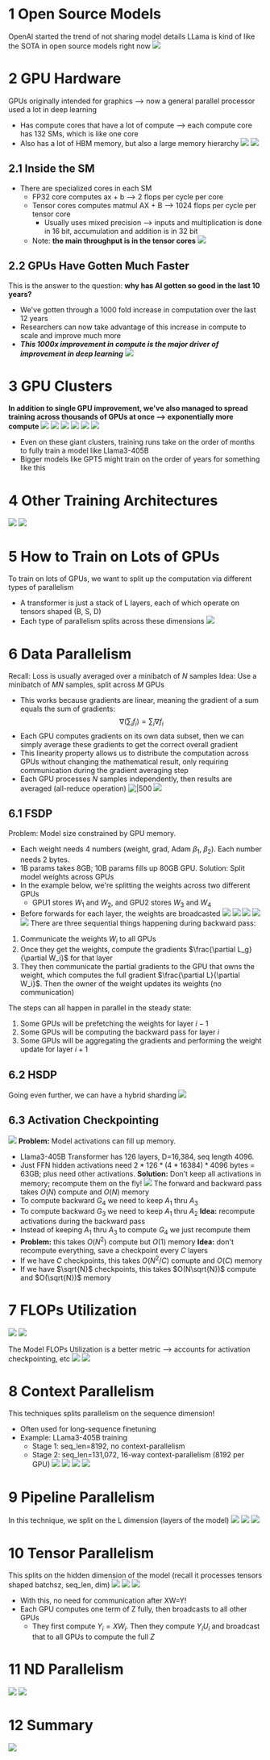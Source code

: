 # 1 Open Source Models
OpenAI started the trend of not sharing model details
LLama is kind of like the SOTA in open source models right now
![](../../attachments/Pasted%20image%2020250514164422.png)

# 2 GPU Hardware
GPUs originally intended for graphics ⟶ now a general parallel processor used a lot in deep learning
* Has compute cores that have a lot of compute ⟶ each compute core has 132 SMs, which is like one core
* Also has a lot of HBM memory, but also a large memory hierarchy
![](../../attachments/Pasted%20image%2020250514164511.png)
![](../../attachments/Pasted%20image%2020250514164529.png)
## 2.1 Inside the SM
* There are specialized cores in each SM
	* FP32 core computes ax + b ⟶ 2 flops per cycle per core
	* Tensor cores computes matmul AX + B ⟶ 1024 flops per cycle per tensor core
		* Usually uses mixed precision ⟶ inputs and multiplication is done in 16 bit, accumulation and addition is in 32 bit
	* Note: **the main throughput is in the tensor cores**
![](../../attachments/Pasted%20image%2020250514164623.png)

## 2.2 GPUs Have Gotten Much Faster
This is the answer to the question: **why has AI gotten so good in the last 10 years?**
* We've gotten through a 1000 fold increase in computation over the last 12 years
* Researchers can now take advantage of this increase in compute to scale and improve much more
* ***This 1000x improvement in compute is the major driver of improvement in deep learning***
![](../../attachments/Pasted%20image%2020250514165412.png)

# 3 GPU Clusters
**In addition to single GPU improvement, we've also managed to spread training across thousands of GPUs at once ⟶ exponentially more compute**
![](../../attachments/Pasted%20image%2020250514165439.png)
![](../../attachments/Pasted%20image%2020250514165628.png)
![](../../attachments/Pasted%20image%2020250514165632.png)
![](../../attachments/Pasted%20image%2020250514165845.png)
![](../../attachments/Pasted%20image%2020250514165901.png)
![](../../attachments/Pasted%20image%2020250514171029.png)
* Even on these giant clusters, training runs take on the order of months to fully train a model like Llama3-405B
* Bigger models like GPT5 might train on the order of years for something like this

# 4 Other Training Architectures
![](../../attachments/Pasted%20image%2020250514171112.png)
![](../../attachments/Pasted%20image%2020250514171821.png)

# 5 How to Train on Lots of GPUs
To train on lots of GPUs, we want to split up the computation via different types of parallelism
* A transformer is just a stack of L layers, each of which operate on tensors shaped (B, S, D)
* Each type of parallelism splits across these dimensions
![](../../attachments/Pasted%20image%2020250514171849.png)

# 6 Data Parallelism
Recall: Loss is usually averaged over a minibatch of $N$ samples
Idea: Use a minibatch of $MN$ samples, split across $M$ GPUs
* This works because gradients are linear, meaning the gradient of a sum equals the sum of gradients:
$$
\nabla(\sum_i f_i) = \sum_i \nabla f_i
$$
* Each GPU computes gradients on its own data subset, then we can simply average these gradients to get the correct overall gradient
* This linearity property allows us to distribute the computation across GPUs without changing the mathematical result, only requiring communication during the gradient averaging step
* Each GPU processes $N$ samples independently, then results are averaged (all-reduce operation)
![|500](../../attachments/Pasted%20image%2020250514172542.png)
![](../../attachments/Pasted%20image%2020250516134835.png)

## 6.1 FSDP
Problem: Model size constrained by GPU memory.
* Each weight needs 4 numbers (weight, grad, Adam $\beta_1$, $\beta_2$). Each number needs 2 bytes.
* 1B params takes 8GB; 10B params fills up 80GB GPU.
Solution: Split model weights across GPUs
* In the example below, we're splitting the weights across two different GPUs
	* GPU1 stores $W_1$ and $W_2$, and GPU2 stores $W_3$ and $W_4$
* Before forwards for each layer, the weights are broadcasted
![](../../attachments/Pasted%20image%2020250516134942.png)
![](../../attachments/Pasted%20image%2020250516135002.png)
![](../../attachments/Pasted%20image%2020250516135025.png)
![](../../attachments/Pasted%20image%2020250516135039.png)
![](../../attachments/Pasted%20image%2020250516135132.png)
There are three sequential things happening during backward pass:
1. Communicate the weights $W_i$ to all GPUs
2. Once they get the weights, compute the gradients $\frac{\partial L_g}{\partial W_i}$ for that layer
3. They then communicate the partial gradients to the GPU that owns the weight, which computes the full gradient $\frac{\partial L}{\partial W_i}$. Then the owner of the weight updates its weights (no communication)

The steps can all happen in parallel in the steady state:
1. Some GPUs will be prefetching the weights for layer $i - 1$
2. Some GPUs will be computing the backward pass for layer $i$
3. Some GPUs will be aggregating the gradients and performing the weight update for layer $i+1$

## 6.2 HSDP
Going even further, we can have a hybrid sharding
![](../../attachments/Pasted%20image%2020250516135255.png)

## 6.3 Activation Checkpointing
![](../../attachments/Pasted%20image%2020250516135416.png)
**Problem:** Model activations can fill up memory.
* Llama3-405B Transformer has 126 layers, D=16,384, seq length 4096.
* Just FFN hidden activations need $2*126*(4*16384)*4096$ bytes = 63GB; plus need other activations.
**Solution:** Don’t keep all activations in memory; recompute them on the fly!
![](../../attachments/Pasted%20image%2020250516135508.png)
The forward and backward pass takes $O(N)$ compute and $O(N)$ memory
* To compute backward $G_4$ we need to keep $A_1$ thru $A_3$
* To compute backward $G_3$ we need to keep $A_1$ thru $A_2$
**Idea:** recompute activations during the backward pass
* Instead of keeping $A_1$ thru $A_3$ to compute $G_4$ we just recompute them
* **Problem:** this takes $O(N^2)$ compute but $O(1$) memory
**Idea:** don't recompute everything, save a checkpoint every $C$ layers
* If we have $C$ checkpoints, this takes $O(N^2 / C)$ comupte and $O(C)$ memory
* If we have $\sqrt{N}$ checkpoints, this takes $O(N\sqrt{N})$ compute and $O(\sqrt{N})$ memory

# 7 FLOPs Utilization
![](../../attachments/Pasted%20image%2020250516140039.png)
![](../../attachments/Pasted%20image%2020250516140124.png)

The Model FLOPs Utilization is a better metric ⟶ accounts for activation checkpointing, etc
![](../../attachments/Pasted%20image%2020250516140143.png)
![](../../attachments/Pasted%20image%2020250516140234.png)

# 8 Context Parallelism
This techniques splits parallelism on the sequence dimension!
* Often used for long-sequence finetuning
* Example: LLama3-405B training
	* Stage 1: seq_len=8192, no context-parallelism
	* Stage 2: seq_len=131,072, 16-way context-parallelism (8192 per GPU)
![](../../attachments/Pasted%20image%2020250516140323.png)
![](../../attachments/Pasted%20image%2020250516140412.png)
![](../../attachments/Pasted%20image%2020250516140423.png)
![](../../attachments/Pasted%20image%2020250516140436.png)

# 9 Pipeline Parallelism
In this technique, we split on the L dimension (layers of the model)
![](../../attachments/Pasted%20image%2020250516140549.png)
![](../../attachments/Pasted%20image%2020250516140703.png)
![](../../attachments/Pasted%20image%2020250516140742.png)

# 10 Tensor Parallelism
This splits on the hidden dimension of the model (recall it processes tensors shaped batchsz, seq_len, dim)
![](../../attachments/Pasted%20image%2020250516140826.png)
![](../../attachments/Pasted%20image%2020250516140846.png)
![](../../attachments/Pasted%20image%2020250516140921.png)
* With this, no need for communication after XW=Y!
* Each GPU computes one term of Z fully, then broadcasts to all other GPUs
	* They first compute $Y_i = XW_i$. Then they compute $Y_iU_i$ and broadcast that to all GPUs to compute the full $Z$

# 11 ND Parallelism
![](../../attachments/Pasted%20image%2020250516141102.png)
![](../../attachments/Pasted%20image%2020250516141108.png)

# 12 Summary
![](../../attachments/Pasted%20image%2020250516141130.png)
